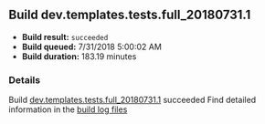 ## Build dev.templates.tests.full_20180731.1
- **Build result:** `succeeded`
- **Build queued:** 7/31/2018 5:00:02 AM
- **Build duration:** 183.19 minutes
### Details
Build [dev.templates.tests.full_20180731.1](https://winappstudio.visualstudio.com/web/build.aspx?pcguid=a4ef43be-68ce-4195-a619-079b4d9834c2&builduri=vstfs%3a%2f%2f%2fBuild%2fBuild%2f26072) succeeded
Find detailed information in the [build log files](https://uwpctdiags.blob.core.windows.net/buildlogs/dev.templates.tests.full_20180731.1_logs.zip)

